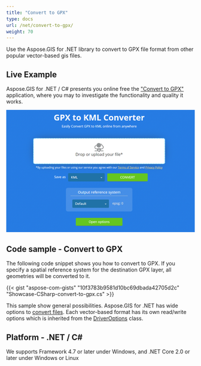 ```yaml
---
title: "Convert to GPX"
type: docs
url: /net/convert-to-gpx/
weight: 70
---
```


Use the Aspose.GIS for .NET library to convert to GPX file format from other popular vector-based gis files.

## **Live Example**

Aspose.GIS for .NET / C# presents you online free the ["Convert to GPX"](https://products.aspose.app/gis/conversion/convert-to-gpx) application, where you may to investigate the functionality and quality it works.

![ to GPX Converter App](conversion.png)

## **Code sample - Convert to GPX**

The following code snippet shows you how to convert to GPX. If you specify a spatial reference system for the destination GPX layer, all geometries will be converted to it. 

{{< gist "aspose-com-gists" "10f3783b9581d10bc69dbada42705d2c" "Showcase-CSharp-convert-to-gpx.cs" >}}

This sample show general possibilities. Aspose.GIS for .NET has wide options to [convert files](https://docs.aspose.com/gis/net/vector-layers/). Each vector-based format has its own read/write options which is inherited from the [DriverOptions](https://apireference.aspose.com/gis/net/aspose.gis/driveroptions) class.

## **Platform - .NET / C#**

We supports Framework 4.7 or later under Windows, and .NET Core 2.0 or later under Windows or Linux
